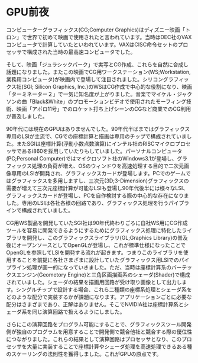 # GPU前夜

コンピューターグラフィックス(CG;Computer Graphics)はディズニー映画「トロン」で世界で初めて映画で使用されたと言われています。当時はDEC社のVAXコンピュータで計算していたといわれています。VAXはCISC命令セットのプロセッサで構成された当時の最高速コンピュータでした。

そして、映画「ジュラシックパーク」で実写とCG作成、これらを自然に合成し話題になりました。またこの映画でCG用ワークステーション(WS;Workstation, 業務用コンピュータ)が映画内で登場して注目されました。シリコングラフィックス社(SGI; Silicon Graphics, Inc.)のWSはCG作成で中心的な役割になり、映画「ターミネーター２」で一気に知名度が上がりました。音楽でマイケル・ジャクソンの曲「Black&White」のプロモーションビデオで使用されたモーフィング技術、映画「アポロ11号」でのロケット打ち上げシーンのCGなど商業でのCG利用が普及しました。

90年代には現在のGPUはありませんでした。90年代半ばまではグラフィックス専用のLSIが主流で、CGでの座標計算と描画は専用のチップで構成されていました。またSGIは座標計算(浮動小数点数演算)にインテル社のRISCマイクロプロセッサであるi860を採用していたりもしていました。パーソナルコンピュータ(PC;Personal Computer)ではマイクロソフト社のWindows3.1が登場し、グラフィックス処理の負荷が増え、OSのウィンドウを高速処理する目的で二次元画像専用のLSIが開発され、グラフィックスカードが登場します。PCでのゲームではグラフィックスを多用しますし、三次元(3D;3-Dimension)グラフィックスの需要が増えて三次元座標計算が可能なLSIも登場し90年代後半には様々なLSI、グラフィックスカードが登場し、PCを自作検討する際の中心的な存在になりました。専用のLSIは各社各様の回路であり、グラフィックス処理を行うパイプラインで構成されていました。

CG用WS製品を開発していたSGI社は90年代終わりごろに自社WS用にCG作成ツールを容易に開発できるようにするためにグラフィックス処理に特化したライブラリを開発し、このグラフィックスライブラリ(GL;Graphics Library)の普及後にオープンソースとしてOpenGLが登場し、これが標準仕様になったことでOpenGLを参照してLSIを開発する流れが起きます。つまりこのライブラリを使用することを前提に各社さまざまに設計していたグラフィックス用LSIでのパイプライン処理が画一的になっていきました。ただ、当時は座標計算系のバーテックスエンジン(Geometory Engine)と三角区画描画系のシェーダ(Shader)で構成されていました。シェーダの結果を描画用回路が受け取り画像として出力します。シングルチップで設計する場合、これら二種類の座標系処理とシェーダ系をどのような配分で実装するかが課題になります。アプリケーションごとに必要な配分はさまざまであり、正解はありません。そこでNVIDIA社は座標計算系とシェーダ系を同じ演算回路で扱えるようにしました。

さらにこの演算回路をプログラム可能にすることで、グラフィックスツール開発側が独自のプログラムを用意することで開発側で競合他社と競合する際の優位性につながりました。これらの結果として演算回路はプロセッサとなり、このプロセッサを大量に実装することで座標計算やシェーダ処理を高速処理できるある種のスケーリングの法則性を獲得しました。これがGPUの原点です。